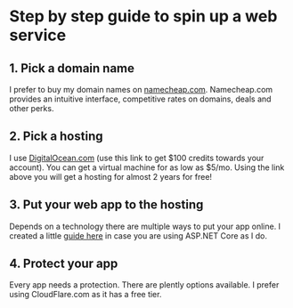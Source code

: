 # Step by step guide to spin up a web service

## 1. Pick a domain name

I prefer to buy my domain names on [namecheap.com](https://namecheap.pxf.io/jv1x0). 
Namecheap.com provides an intuitive interface, competitive rates on domains, deals and other perks.

## 2. Pick a hosting

I use [DigitalOcean.com](https://m.do.co/c/c3fc8a016f6e) (use this link to get $100 credits towards your account).
You can get a virtual machine for as low as $5/mo. Using the link above you will get a hosting for almost 2 years for free!

## 3. Put your web app to the hosting

Depends on a technology there are multiple ways to put your app online. 
I created a little [guide here](https://github.com/vadnov/guides/blob/master/asp-net-core-vm.md) in case you are using ASP.NET Core as I do.

## 4. Protect your app

Every app needs a protection. There are plently options available. I prefer using CloudFlare.com as it has a free tier.

